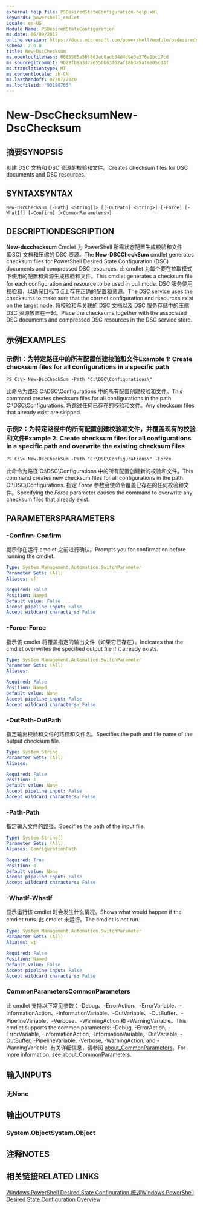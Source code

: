 ```yaml
---
external help file: PSDesiredStateConfiguration-help.xml
keywords: powershell,cmdlet
Locale: en-US
Module Name: PSDesiredStateConfiguration
ms.date: 06/09/2017
online version: https://docs.microsoft.com/powershell/module/psdesiredstateconfiguration/new-dscchecksum?view=powershell-7.1&WT.mc_id=ps-gethelp
schema: 2.0.0
title: New-DscChecksum
ms.openlocfilehash: 6085585a50f8d3ac8adb34d4d9e3e376a1bc17cd
ms.sourcegitcommit: 9b28fb9a3d72655bb63f62af18b3a5af6a05cd3f
ms.translationtype: MT
ms.contentlocale: zh-CN
ms.lasthandoff: 07/07/2020
ms.locfileid: "93198765"
---
```

# <span data-ttu-id="c02d4-103">New-DscChecksum</span><span class="sxs-lookup"><span data-stu-id="c02d4-103">New-DscChecksum</span></span>

## <span data-ttu-id="c02d4-104">摘要</span><span class="sxs-lookup"><span data-stu-id="c02d4-104">SYNOPSIS</span></span>
<span data-ttu-id="c02d4-105">创建 DSC 文档和 DSC 资源的校验和文件。</span><span class="sxs-lookup"><span data-stu-id="c02d4-105">Creates checksum files for DSC documents and DSC resources.</span></span>

## <span data-ttu-id="c02d4-106">SYNTAX</span><span class="sxs-lookup"><span data-stu-id="c02d4-106">SYNTAX</span></span>

```
New-DscChecksum [-Path] <String[]> [[-OutPath] <String>] [-Force] [-WhatIf] [-Confirm] [<CommonParameters>]
```

## <span data-ttu-id="c02d4-107">DESCRIPTION</span><span class="sxs-lookup"><span data-stu-id="c02d4-107">DESCRIPTION</span></span>

<span data-ttu-id="c02d4-108">**New-dscchecksum** Cmdlet 为 PowerShell 所需状态配置生成校验和文件 (DSC) 文档和压缩的 DSC 资源。</span><span class="sxs-lookup"><span data-stu-id="c02d4-108">The **New-DSCCheckSum** cmdlet generates checksum files for PowerShell Desired State Configuration (DSC) documents and compressed DSC resources.</span></span>
<span data-ttu-id="c02d4-109">此 cmdlet 为每个要在拉取模式下使用的配置和资源生成校验和文件。</span><span class="sxs-lookup"><span data-stu-id="c02d4-109">This cmdlet generates a checksum file for each configuration and resource to be used in pull mode.</span></span>
<span data-ttu-id="c02d4-110">DSC 服务使用校验和，以确保目标节点上存在正确的配置和资源。</span><span class="sxs-lookup"><span data-stu-id="c02d4-110">The DSC service uses the checksums to make sure that the correct configuration and resources exist on the target node.</span></span>
<span data-ttu-id="c02d4-111">将校验和与关联的 DSC 文档以及 DSC 服务存储中的压缩 DSC 资源放置在一起。</span><span class="sxs-lookup"><span data-stu-id="c02d4-111">Place the checksums together with the associated DSC documents and compressed DSC resources in the DSC service store.</span></span>

## <span data-ttu-id="c02d4-112">示例</span><span class="sxs-lookup"><span data-stu-id="c02d4-112">EXAMPLES</span></span>

### <span data-ttu-id="c02d4-113">示例1：为特定路径中的所有配置创建校验和文件</span><span class="sxs-lookup"><span data-stu-id="c02d4-113">Example 1: Create checksum files for all configurations in a specific path</span></span>

```
PS C:\> New-DscCheckSum -Path "C:\DSC\Configurations\"
```

<span data-ttu-id="c02d4-114">此命令为路径 C:\DSC\Configurations 中的所有配置创建校验和文件。</span><span class="sxs-lookup"><span data-stu-id="c02d4-114">This command creates checksum files for all configurations in the path C:\DSC\Configurations.</span></span>
<span data-ttu-id="c02d4-115">将跳过任何已存在的校验和文件。</span><span class="sxs-lookup"><span data-stu-id="c02d4-115">Any checksum files that already exist are skipped.</span></span>

### <span data-ttu-id="c02d4-116">示例2：为特定路径中的所有配置创建校验和文件，并覆盖现有的校验和文件</span><span class="sxs-lookup"><span data-stu-id="c02d4-116">Example 2: Create checksum files for all configurations in a specific path and overwrite the existing checksum files</span></span>

```
PS C:\> New-DscCheckSum -Path "C:\DSC\Configurations\" -Force
```

<span data-ttu-id="c02d4-117">此命令为路径 C:\DSC\Configurations 中的所有配置创建新的校验和文件。</span><span class="sxs-lookup"><span data-stu-id="c02d4-117">This command creates new checksum files for all configurations in the path C:\DSC\Configurations.</span></span>
<span data-ttu-id="c02d4-118">指定 *Force* 参数会使命令覆盖已存在的任何校验和文件。</span><span class="sxs-lookup"><span data-stu-id="c02d4-118">Specifying the *Force* parameter causes the command to overwrite any checksum files that already exist.</span></span>

## <span data-ttu-id="c02d4-119">PARAMETERS</span><span class="sxs-lookup"><span data-stu-id="c02d4-119">PARAMETERS</span></span>

### <span data-ttu-id="c02d4-120">-Confirm</span><span class="sxs-lookup"><span data-stu-id="c02d4-120">-Confirm</span></span>

<span data-ttu-id="c02d4-121">提示你在运行 cmdlet 之前进行确认。</span><span class="sxs-lookup"><span data-stu-id="c02d4-121">Prompts you for confirmation before running the cmdlet.</span></span>

```yaml
Type: System.Management.Automation.SwitchParameter
Parameter Sets: (All)
Aliases: cf

Required: False
Position: Named
Default value: False
Accept pipeline input: False
Accept wildcard characters: False
```

### <span data-ttu-id="c02d4-122">-Force</span><span class="sxs-lookup"><span data-stu-id="c02d4-122">-Force</span></span>

<span data-ttu-id="c02d4-123">指示该 cmdlet 将覆盖指定的输出文件（如果它已存在）。</span><span class="sxs-lookup"><span data-stu-id="c02d4-123">Indicates that the cmdlet overwrites the specified output file if it already exists.</span></span>

```yaml
Type: System.Management.Automation.SwitchParameter
Parameter Sets: (All)
Aliases:

Required: False
Position: Named
Default value: None
Accept pipeline input: False
Accept wildcard characters: False
```

### <span data-ttu-id="c02d4-124">-OutPath</span><span class="sxs-lookup"><span data-stu-id="c02d4-124">-OutPath</span></span>

<span data-ttu-id="c02d4-125">指定输出校验和文件的路径和文件名。</span><span class="sxs-lookup"><span data-stu-id="c02d4-125">Specifies the path and file name of the output checksum file.</span></span>

```yaml
Type: System.String
Parameter Sets: (All)
Aliases:

Required: False
Position: 1
Default value: None
Accept pipeline input: False
Accept wildcard characters: False
```

### <span data-ttu-id="c02d4-126">-Path</span><span class="sxs-lookup"><span data-stu-id="c02d4-126">-Path</span></span>

<span data-ttu-id="c02d4-127">指定输入文件的路径。</span><span class="sxs-lookup"><span data-stu-id="c02d4-127">Specifies the path of the input file.</span></span>

```yaml
Type: System.String[]
Parameter Sets: (All)
Aliases: ConfigurationPath

Required: True
Position: 0
Default value: None
Accept pipeline input: False
Accept wildcard characters: False
```

### <span data-ttu-id="c02d4-128">-WhatIf</span><span class="sxs-lookup"><span data-stu-id="c02d4-128">-WhatIf</span></span>

<span data-ttu-id="c02d4-129">显示运行该 cmdlet 时会发生什么情况。</span><span class="sxs-lookup"><span data-stu-id="c02d4-129">Shows what would happen if the cmdlet runs.</span></span>
<span data-ttu-id="c02d4-130">此 cmdlet 未运行。</span><span class="sxs-lookup"><span data-stu-id="c02d4-130">The cmdlet is not run.</span></span>

```yaml
Type: System.Management.Automation.SwitchParameter
Parameter Sets: (All)
Aliases: wi

Required: False
Position: Named
Default value: False
Accept pipeline input: False
Accept wildcard characters: False
```

### <span data-ttu-id="c02d4-131">CommonParameters</span><span class="sxs-lookup"><span data-stu-id="c02d4-131">CommonParameters</span></span>

<span data-ttu-id="c02d4-132">此 cmdlet 支持以下常见参数：-Debug、-ErrorAction、-ErrorVariable、-InformationAction、-InformationVariable、-OutVariable、-OutBuffer、-PipelineVariable、-Verbose、-WarningAction 和 -WarningVariable。</span><span class="sxs-lookup"><span data-stu-id="c02d4-132">This cmdlet supports the common parameters: -Debug, -ErrorAction, -ErrorVariable, -InformationAction, -InformationVariable, -OutVariable, -OutBuffer, -PipelineVariable, -Verbose, -WarningAction, and -WarningVariable.</span></span> <span data-ttu-id="c02d4-133">有关详细信息，请参阅 [about_CommonParameters](https://go.microsoft.com/fwlink/?LinkID=113216)。</span><span class="sxs-lookup"><span data-stu-id="c02d4-133">For more information, see [about_CommonParameters](https://go.microsoft.com/fwlink/?LinkID=113216).</span></span>

## <span data-ttu-id="c02d4-134">输入</span><span class="sxs-lookup"><span data-stu-id="c02d4-134">INPUTS</span></span>

### <span data-ttu-id="c02d4-135">无</span><span class="sxs-lookup"><span data-stu-id="c02d4-135">None</span></span>

## <span data-ttu-id="c02d4-136">输出</span><span class="sxs-lookup"><span data-stu-id="c02d4-136">OUTPUTS</span></span>

### <span data-ttu-id="c02d4-137">System.Object</span><span class="sxs-lookup"><span data-stu-id="c02d4-137">System.Object</span></span>

## <span data-ttu-id="c02d4-138">注释</span><span class="sxs-lookup"><span data-stu-id="c02d4-138">NOTES</span></span>

## <span data-ttu-id="c02d4-139">相关链接</span><span class="sxs-lookup"><span data-stu-id="c02d4-139">RELATED LINKS</span></span>

[<span data-ttu-id="c02d4-140">Windows PowerShell Desired State Configuration 概述</span><span class="sxs-lookup"><span data-stu-id="c02d4-140">Windows PowerShell Desired State Configuration Overview</span></span>](/powershell/scripting/dsc/overview/dscforengineers)

